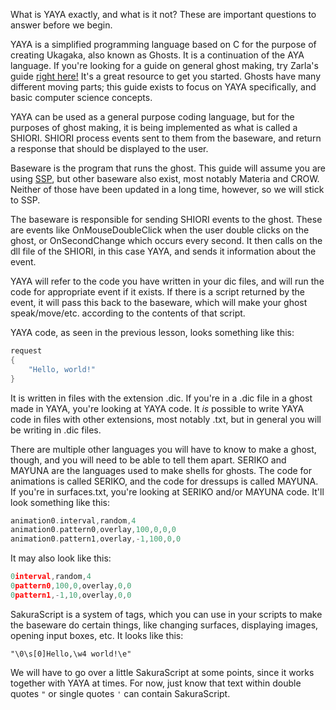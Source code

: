What is YAYA exactly, and what is it not? These are important questions to answer before we begin.

YAYA is a simplified programming language based on C for the purpose of creating Ukagaka, also known as Ghosts. It is a continuation of the AYA language. If you're looking for a guide on general ghost making, try Zarla's guide [right here!](http://ashido.com/ukagaka/) It's a great resource to get you started. Ghosts have many different moving parts; this guide exists to focus on YAYA specifically, and basic computer science concepts.


YAYA can be used as a general purpose coding language, but for the purposes of ghost making, it is being implemented as what is called a SHIORI. SHIORI process events sent to them from the baseware, and return a response that should be displayed to the user.

Baseware is the program that runs the ghost. This guide will assume you are using [SSP](http://ssp.shillest.net/), but other baseware also exist, most notably Materia and CROW. Neither of those have been updated in a long time, however, so we will stick to SSP.

The baseware is responsible for sending SHIORI events to the ghost. These are events like OnMouseDoubleClick when the user double clicks on the ghost, or OnSecondChange which occurs every second. It then calls on the dll file of the SHIORI, in this case YAYA, and sends it information about the event.

YAYA will refer to the code you have written in your dic files, and will run the code for appropriate event if it exists. If there is a script returned by the event, it will pass this back to the baseware, which will make your ghost speak/move/etc. according to the contents of that script.


YAYA code, as seen in the previous lesson, looks something like this:

```c
request
{
	"Hello, world!"
}
```

It is written in files with the extension .dic. If you're in a .dic file in a ghost made in YAYA, you're looking at YAYA code. It _is_ possible to write YAYA code in files with other extensions, most notably .txt, but in general you will be writing in .dic files.

There are multiple other languages you will have to know to make a ghost, though, and you will need to be able to tell them apart. SERIKO and MAYUNA are the languages used to make shells for ghosts. The code for animations is called SERIKO, and the code for dressups is called MAYUNA. If you're in surfaces.txt, you're looking at SERIKO and/or MAYUNA code. It'll look something like this:

```c
animation0.interval,random,4
animation0.pattern0,overlay,100,0,0,0
animation0.pattern1,overlay,-1,100,0,0
```

It may also look like this:

```c
0interval,random,4
0pattern0,100,0,overlay,0,0
0pattern1,-1,10,overlay,0,0
```

SakuraScript is a system of tags, which you can use in your scripts to make the baseware do certain things, like changing surfaces, displaying images, opening input boxes, etc. It looks like this:

```
"\0\s[0]Hello,\w4 world!\e"
```

We will have to go over a little SakuraScript at some points, since it works together with YAYA at times. For now, just know that text within double quotes `"` or single quotes `'` can contain SakuraScript.